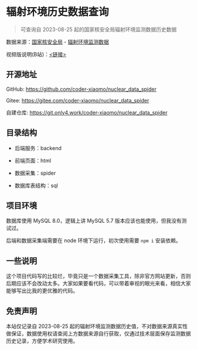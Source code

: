 # 辐射环境历史数据查询

> 可查询自 2023-08-25 起的国家核安全局辐射环境监测数据历史数据

数据来源：[国家核安全局](https://nnsa.mee.gov.cn/) - [辐射环境监测数据](https://data.rmtc.org.cn/gis)

视频版说明(B站)：[<链接>]()



## 开源地址

GitHub: https://github.com/coder-xiaomo/nuclear_data_spider

Gitee: https://gitee.com/coder-xiaomo/nuclear_data_spider

自建仓库: https://git.only4.work/coder-xiaomo/nuclear_data_spider



## 目录结构

- 后端服务：backend

- 前端页面：html

- 数据采集：spider

- 数据库表结构：sql



## 项目环境

数据库使用 MySQL 8.0，逻辑上讲 MySQL 5.7 版本应该也能使用，但我没有测试过。

后端和数据采集端需要在 node 环境下运行，初次使用需要 `npm i` 安装依赖。



## 一些说明

这个项目代码写的比较烂，毕竟只是一个数据采集工具，除非官方网站更新，否则后期应该不会改动太多。大家如果要看代码，可以带着审视的眼光来看，相信大家能够写出比我的更优雅的代码。



## 免责声明

本站仅记录自 2023-08-25 起的辐射环境监测数据历史值，不对数据来源真实性做保证，数据使用权请查阅上方数据来源自行获取，仅通过技术层面保存监测数据历史记录，方便学术研究使用。

